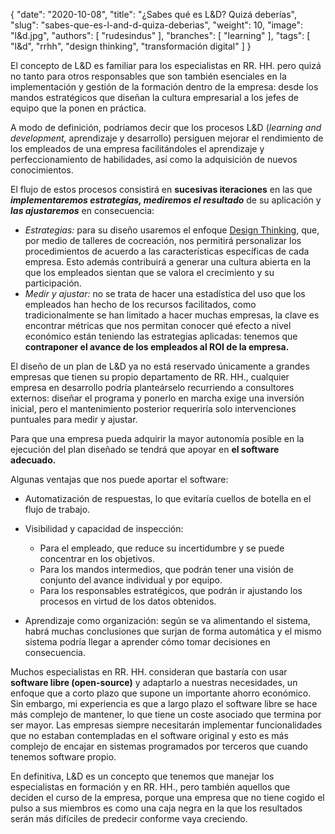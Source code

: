{
   "date": "2020-10-08",
   "title": "¿Sabes qué es L&D? Quizá deberías",
   "slug": "sabes-que-es-l-and-d-quiza-deberias",
   "weight": 10,
   "image": "l&d.jpg",
   "authors": [ "rudesindus" ],
   "branches": [ "learning" ],
   "tags": [ "l&d", "rrhh", "design thinking", "transformación digital" ]
}

El concepto de L&D es familiar para los especialistas en RR. HH. pero quizá no tanto para otros responsables que son también esenciales en la implementación y gestión de la formación dentro de la empresa: desde los mandos estratégicos que diseñan la cultura empresarial a los jefes de equipo que la ponen en práctica.

A modo de definición, podríamos decir que los procesos L&D (*learning and development,* aprendizaje y desarrollo) persiguen mejorar el rendimiento de los empleados de una empresa facilitándoles el aprendizaje y perfeccionamiento de habilidades, así como la adquisición de nuevos conocimientos.

El flujo de estos procesos consistirá en **sucesivas iteraciones** en las que ***implementaremos estrategias, mediremos el resultado*** de su aplicación y ***las ajustaremos*** en consecuencia: 

- *Estrategias:* para su diseño usaremos el enfoque [Design Thinking](http://www.designthinking.es), que, por medio de talleres de cocreación, nos permitirá personalizar los procedimientos de acuerdo a las características específicas de cada empresa. Esto además contribuirá a generar una cultura abierta en la que los empleados sientan que se valora el crecimiento y su participación.
- *Medir y ajustar:* no se trata de hacer una estadística del uso que los empleados han hecho de los recursos facilitados, como tradicionalmente se han limitado a hacer muchas empresas, la clave es encontrar métricas que nos permitan conocer qué efecto a nivel económico están teniendo las estrategias aplicadas: tenemos que **contraponer el avance de los empleados al ROI de la empresa.**

El diseño de un plan de L&D ya no está reservado únicamente a grandes empresas que tienen su propio departamento de RR. HH., cualquier empresa en desarrollo podría planteárselo recurriendo a consultores externos: diseñar el programa y ponerlo en marcha exige una inversión inicial, pero el mantenimiento posterior requeriría solo intervenciones puntuales para medir y ajustar. 

Para que una empresa pueda adquirir la mayor autonomía posible en la ejecución del plan diseñado se tendrá que apoyar en **el software adecuado.**

Algunas ventajas que nos puede aportar el software:

- Automatización de respuestas, lo que evitaría cuellos de botella en el flujo de trabajo.
- Visibilidad y capacidad de inspección:
  - Para el empleado, que reduce su incertidumbre y se puede concentrar en los objetivos.
  - Para los mandos intermedios, que podrán tener una visión de conjunto del avance individual y por equipo.
  - Para los responsables estratégicos, que podrán ir ajustando los procesos en virtud de los datos obtenidos.

- Aprendizaje como organización: según se va alimentando el sistema, habrá muchas conclusiones que surjan de forma automática y el mismo sistema podría llegar a aprender cómo tomar decisiones en consecuencia.

Muchos especialistas en RR. HH. consideran que bastaría con usar **software libre (open-source)** y adaptarlo a nuestras necesidades, un enfoque que a corto plazo que supone un importante ahorro económico. Sin embargo, mi experiencia es que a largo plazo el software libre se hace más complejo de mantener, lo que tiene un coste asociado que termina por ser mayor. Las empresas siempre necesitarán implementar funcionalidades que no estaban contempladas en el software original y esto es más complejo de encajar en sistemas programados por terceros que cuando tenemos software propio.

En definitiva, L&D es un concepto que tenemos que manejar los especialistas en formación y en RR. HH., pero también aquellos que deciden el curso de la empresa, porque una empresa que no tiene cogido el pulso a sus miembros es como una caja negra en la que los resultados serán más difíciles de predecir conforme vaya creciendo.
